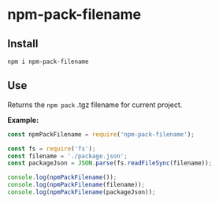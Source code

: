 # npm-pack-filename

## Install

```
npm i npm-pack-filename
```

## Use

Returns the `npm pack` .tgz filename for current project.

**Example:**

```js
const npmPackFilename = require('npm-pack-filename');

const fs = require('fs');
const filename = './package.json';
const packageJson = JSON.parse(fs.readFileSync(filename));

console.log(npmPackFilename());
console.log(npmPackFilename(filename));
console.log(npmPackFilename(packageJson));
```
